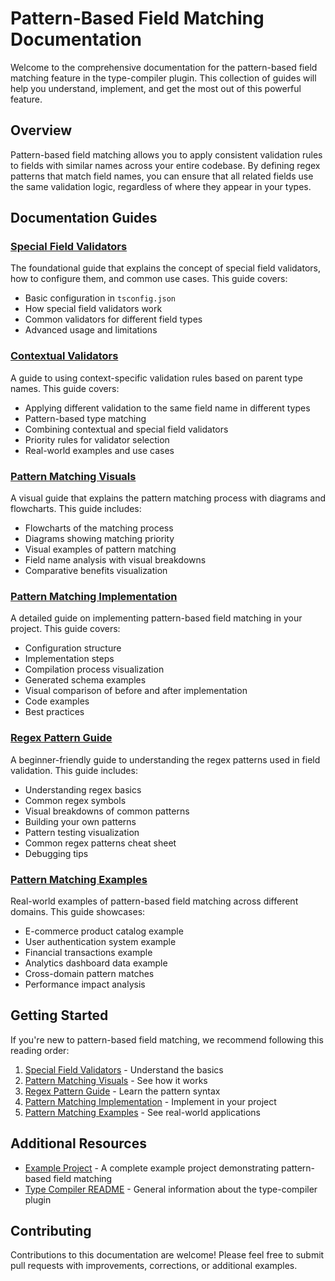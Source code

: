 # Pattern-Based Field Matching Documentation

Welcome to the comprehensive documentation for the pattern-based field matching feature in the type-compiler plugin. This collection of guides will help you understand, implement, and get the most out of this powerful feature.

## Overview

Pattern-based field matching allows you to apply consistent validation rules to fields with similar names across your entire codebase. By defining regex patterns that match field names, you can ensure that all related fields use the same validation logic, regardless of where they appear in your types.

## Documentation Guides

### [Special Field Validators](/docs/special-field-validators.md)

The foundational guide that explains the concept of special field validators, how to configure them, and common use cases. This guide covers:

- Basic configuration in `tsconfig.json`
- How special field validators work
- Common validators for different field types
- Advanced usage and limitations

### [Contextual Validators](/docs/contextual-validators.md)

A guide to using context-specific validation rules based on parent type names. This guide covers:

- Applying different validation to the same field name in different types
- Pattern-based type matching
- Combining contextual and special field validators
- Priority rules for validator selection
- Real-world examples and use cases

### [Pattern Matching Visuals](/docs/pattern-matching-visuals.md)

A visual guide that explains the pattern matching process with diagrams and flowcharts. This guide includes:

- Flowcharts of the matching process
- Diagrams showing matching priority
- Visual examples of pattern matching
- Field name analysis with visual breakdowns
- Comparative benefits visualization

### [Pattern Matching Implementation](/docs/pattern-matching-implementation.md)

A detailed guide on implementing pattern-based field matching in your project. This guide covers:

- Configuration structure
- Implementation steps
- Compilation process visualization
- Generated schema examples
- Visual comparison of before and after implementation
- Code examples
- Best practices

### [Regex Pattern Guide](/docs/regex-pattern-guide.md)

A beginner-friendly guide to understanding the regex patterns used in field validation. This guide includes:

- Understanding regex basics
- Common regex symbols
- Visual breakdowns of common patterns
- Building your own patterns
- Pattern testing visualization
- Common regex patterns cheat sheet
- Debugging tips

### [Pattern Matching Examples](/docs/pattern-matching-examples.md)

Real-world examples of pattern-based field matching across different domains. This guide showcases:

- E-commerce product catalog example
- User authentication system example
- Financial transactions example
- Analytics dashboard data example
- Cross-domain pattern matches
- Performance impact analysis

## Getting Started

If you're new to pattern-based field matching, we recommend following this reading order:

1. [Special Field Validators](/docs/special-field-validators.md) - Understand the basics
2. [Pattern Matching Visuals](/docs/pattern-matching-visuals.md) - See how it works
3. [Regex Pattern Guide](/docs/regex-pattern-guide.md) - Learn the pattern syntax
4. [Pattern Matching Implementation](/docs/pattern-matching-implementation.md) - Implement in your project
5. [Pattern Matching Examples](/docs/pattern-matching-examples.md) - See real-world applications

## Additional Resources

- [Example Project](/examples/special-validators) - A complete example project demonstrating pattern-based field matching
- [Type Compiler README](/README.md) - General information about the type-compiler plugin

## Contributing

Contributions to this documentation are welcome! Please feel free to submit pull requests with improvements, corrections, or additional examples. 